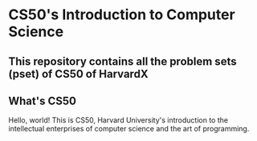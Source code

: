 # CS50's Introduction to Computer Science  

## This repository contains all the problem sets (pset) of CS50 of HarvardX


## What's CS50

Hello, world!
This is CS50, Harvard University's introduction
to the intellectual enterprises of computer science and the art of programming.
